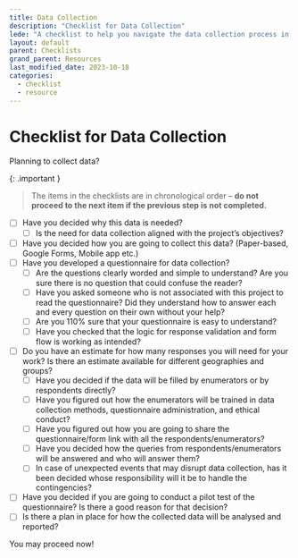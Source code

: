 ```yaml
---
title: Data Collection
description: "Checklist for Data Collection"
lede: "A checklist to help you navigate the data collection process in a more robust manner."
layout: default
parent: Checklists
grand_parent: Resources
last_modified_date: 2023-10-18
categories:
  - checklist
  - resource
---
```


# Checklist for Data Collection

Planning to collect data?

{: .important }
> The items in the checklists are in chronological order – **do not proceed to the next item if the previous step is not completed.**

- [ ] Have you decided why this data is needed?  
  - [ ] Is the need for data collection aligned with the project’s objectives?  
- [ ] Have you decided how you are going to collect this data? (Paper-based, Google Forms, Mobile app etc.)  
- [ ] Have you developed a questionnaire for data collection?  
  - [ ] Are the questions clearly worded and simple to understand? Are you sure there is no question that could confuse the reader?  
  - [ ] Have you asked someone who is not associated with this project to read the questionnaire? Did they understand how to answer each and every question on their own without your help?  
  - [ ] Are you 110% sure that your questionnaire is easy to understand?  
  - [ ] Have you checked that the logic for <span class="popover" tooltip-title="For example, limiting the number of characters in a text input or limiting the input to only integers greater than 10">response validation</span> and <span class="popover" tooltip-title="For example, moving from one section to another based on the answer to a question">form flow</span> is working as intended?  
- [ ] Do you have an estimate for how many responses you will need for your work? Is there an estimate available for different <span class="popover" tooltip-title="blocks, circles, clusters, districts, states">geographies</span> and <span class="popover" tooltip-title="teachers, head teachers, school inspectors etc. or government schools, private schools, madrasahs etc.">groups</span>?  
  - [ ] Have you decided if the data will be filled by enumerators or by respondents directly?  
  - [ ] Have you figured out how the enumerators will be trained in data collection methods, questionnaire administration, and ethical conduct?  
  - [ ] Have you figured out how you are going to share the questionnaire/form link with all the respondents/enumerators?  
  - [ ] Have you decided how the queries from respondents/enumerators will be answered and who will answer them?  
  - [ ] In case of unexpected events that may disrupt data collection, has it been decided whose responsibility will it be to handle the contingencies?  
- [ ] Have you decided if you are going to conduct a pilot test of the questionnaire? Is there a good reason for that decision?  
- [ ] Is there a plan in place for how the collected data will be analysed and reported?  

You may proceed now!